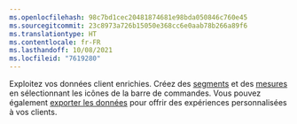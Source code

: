 ```yaml
---
ms.openlocfilehash: 98c7bd1cec20481874681e98bda050846c760e45
ms.sourcegitcommit: 23c8973a726b15050e368cc6e0aab78b266a89f6
ms.translationtype: HT
ms.contentlocale: fr-FR
ms.lasthandoff: 10/08/2021
ms.locfileid: "7619280"
---
```

Exploitez vos données client enrichies. Créez des [segments](../audience-insights/segments.md) et des [mesures](../audience-insights/measures.md) en sélectionnant les icônes de la barre de commandes. Vous pouvez également [exporter les données](../audience-insights/export-destinations.md) pour offrir des expériences personnalisées à vos clients.
